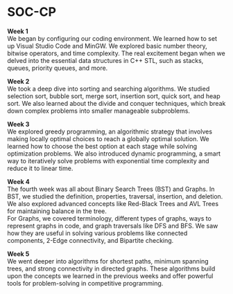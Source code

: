 # SOC-CP  

**Week 1**  
We began by configuring our coding environment. We learned how to set up Visual Studio Code and MinGW. We explored basic number theory, bitwise operators, and time complexity. The real excitement began when we delved into the essential data structures in C++ STL, such as stacks, queues, priority queues, and more.  

**Week 2**  
We took a deep dive into sorting and searching algorithms. We studied selection sort, bubble sort, merge sort, insertion sort, quick sort, and heap sort. We also learned about the divide and conquer techniques, which break down complex problems into smaller manageable subproblems.  

**Week 3**  
We explored greedy programming, an algorithmic strategy that involves making locally optimal choices to reach a globally optimal solution. We learned how to choose the best option at each stage while solving optimization problems. We also introduced dynamic programming, a smart way to iteratively solve problems with exponential time complexity and reduce it to linear time.  

**Week 4**  
The fourth week was all about Binary Search Trees (BST) and Graphs. In BST, we studied the definition, properties, traversal, insertion, and deletion. We also explored advanced concepts like Red-Black Trees and AVL Trees for maintaining balance in the tree.  
For Graphs, we covered terminology, different types of graphs, ways to represent graphs in code, and graph traversals like DFS and BFS. We saw how they are useful in solving various problems like connected components, 2-Edge connectivity, and Bipartite checking.  

**Week 5**  
We went deeper into algorithms for shortest paths, minimum spanning trees, and strong connectivity in directed graphs. These algorithms build upon the concepts we learned in the previous weeks and offer powerful tools for problem-solving in competitive programming.  
